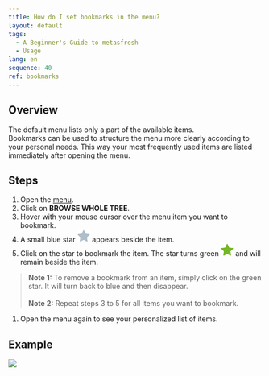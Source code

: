```yaml
---
title: How do I set bookmarks in the menu?
layout: default
tags:
  - A Beginner's Guide to metasfresh
  - Usage
lang: en
sequence: 40
ref: bookmarks
---
```


## Overview
The default menu lists only a part of the available items.<br>
Bookmarks can be used to structure the menu more clearly according to your personal needs. This way your most frequently used items are listed immediately after opening the menu.

## Steps
1. Open the [menu](Menu).
1. Click on **BROWSE WHOLE TREE**.
1. Hover with your mouse cursor over the menu item you want to bookmark.
1. A small blue star ![](assets/Bookmark_Star_blue.png) appears beside the item.
1. Click on the star to bookmark the item. The star turns green ![](assets/Bookmark_Star_green.png) and will remain beside the item.
 >**Note 1:** To remove a bookmark from an item, simply click on the green star. It will turn back to blue and then disappear.<br><br>
 >**Note 2:** Repeat steps 3 to 5 for all items you want to bookmark.

1. Open the menu again to see your personalized list of items.

## Example
![](assets/Bookmarks_walkthrough.gif)
